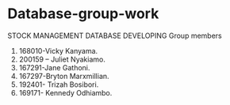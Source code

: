 # Database-group-work
STOCK MANAGEMENT DATABASE DEVELOPING
Group members
1.	168010-Vicky Kanyama.
2.	 200159 – Juliet Nyakiamo.
3.	167291-Jane Gathoni.
4.	167297-Bryton Marxmillian.
5.	192401- Trizah Bosibori.
6.	169171- Kennedy Odhiambo.
